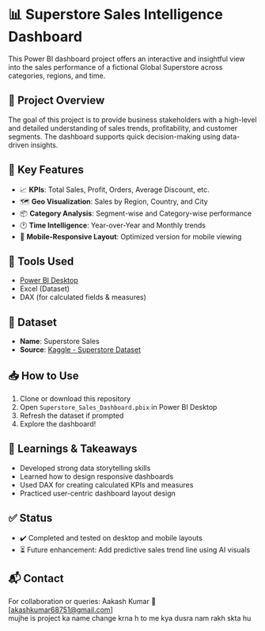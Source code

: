 
# 📊 Superstore Sales Intelligence Dashboard

This Power BI dashboard project offers an interactive and insightful view into the sales performance of a fictional Global Superstore across categories, regions, and time.

## 🚀 Project Overview

The goal of this project is to provide business stakeholders with a high-level and detailed understanding of sales trends, profitability, and customer segments. The dashboard supports quick decision-making using data-driven insights.

## 📌 Key Features

- 📈 **KPIs**: Total Sales, Profit, Orders, Average Discount, etc.
- 🗺️ **Geo Visualization**: Sales by Region, Country, and City
- 📦 **Category Analysis**: Segment-wise and Category-wise performance
- 🕐 **Time Intelligence**: Year-over-Year and Monthly trends
- 📱 **Mobile-Responsive Layout**: Optimized version for mobile viewing

## 🧰 Tools Used

- [Power BI Desktop](https://powerbi.microsoft.com/)
- Excel (Dataset)
- DAX (for calculated fields & measures)

## 📂 Dataset

- **Name**: Superstore Sales
- **Source**: [Kaggle - Superstore Dataset](https://www.kaggle.com/datasets/vivek468/superstore-dataset-final)

## 📥 How to Use

1. Clone or download this repository
2. Open `Superstore_Sales_Dashboard.pbix` in Power BI Desktop
3. Refresh the dataset if prompted
4. Explore the dashboard!

## 🧠 Learnings & Takeaways

- Developed strong data storytelling skills
- Learned how to design responsive dashboards
- Used DAX for creating calculated KPIs and measures
- Practiced user-centric dashboard layout design

## ✅ Status

- ✔️ Completed and tested on desktop and mobile layouts
- ⏳ Future enhancement: Add predictive sales trend line using AI visuals

## 📬 Contact

For collaboration or queries:
Aakash Kumar
📧 [akashkumar68751@gmail.com]  
mujhe is project ka name change krna h to me kya dusra nam rakh skta hu
